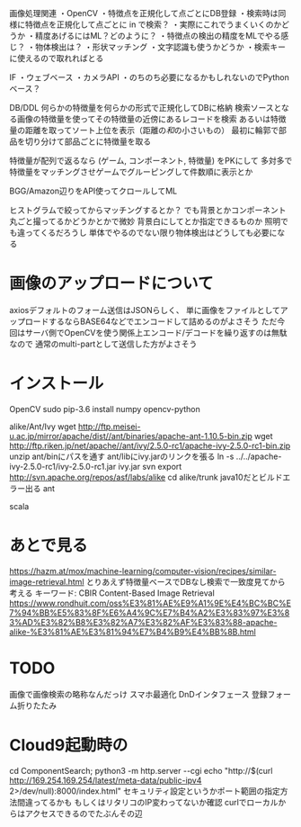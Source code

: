 
画像処理関連
・OpenCV
・特徴点を正規化して点ごとにDB登録
・検索時は同様に特徴点を正規化して点ごとに in で検索？
・実際にこれでうまくいくのかどうか
・精度あげるにはML？どのように？
・特徴点の検出の精度をMLでやる感じ？
・物体検出は？
・形状マッチング
・文字認識も使うかどうか
    ・検索キーに使えるので取れればとる

IF
・ウェブベース
・カメラAPI
・のちのち必要になるかもしれないのでPythonベース？

DB/DDL
何らかの特徴量を何らかの形式で正規化してDBに格納
検索ソースとなる画像の特徴量を使ってその特徴量の近傍にあるレコードを検索
あるいは特徴量の距離を取ってソート上位を表示（距離の*和*の小さいもの）
最初に輪郭で部品を切り分けて部品ごとに特徴量を取る

特徴量が配列で返るなら (ゲーム, コンポーネント, 特徴量) をPKにして
多対多で特徴量をマッチングさせゲームでグルーピングして件数順に表示とか


BGG/Amazon辺りをAPI使ってクロールしてML

ヒストグラムで絞ってからマッチングするとか？
でも背景とかコンポーネント丸ごと撮ってるかどうかとかで微妙
背景白にしてとか指定できるものか 照明でも違ってくるだろうし
単体でやるのでない限り物体検出はどうしても必要になる


# 画像のアップロードについて
axiosデフォルトのフォーム送信はJSONらしく、
単に画像をファイルとしてアップロードするならBASE64などでエンコードして詰めるのがよさそう
ただ今回はサーバ側でOpenCVを使う関係上エンコード/デコードを繰り返すのは無駄なので
通常のmulti-partとして送信した方がよさそう




# インストール
OpenCV
sudo pip-3.6 install numpy opencv-python 

alike/Ant/Ivy
wget http://ftp.meisei-u.ac.jp/mirror/apache/dist//ant/binaries/apache-ant-1.10.5-bin.zip
wget http://ftp.riken.jp/net/apache//ant/ivy/2.5.0-rc1/apache-ivy-2.5.0-rc1-bin.zip
unzip
ant/binにパスを通す
ant/libにivy.jarのリンクを張る
ln -s ../../apache-ivy-2.5.0-rc1/ivy-2.5.0-rc1.jar ivy.jar
svn export http://svn.apache.org/repos/asf/labs/alike
cd alike/trunk
java10だとビルドエラー出る
ant

scala



# あとで見る
https://hazm.at/mox/machine-learning/computer-vision/recipes/similar-image-retrieval.html
とりあえず特徴量ベースでDBなし検索で一致度見てから考える
キーワード: CBIR Content-Based Image Retrieval
https://www.rondhuit.com/oss%E3%81%AE%E9%A1%9E%E4%BC%BC%E7%94%BB%E5%83%8F%E6%A4%9C%E7%B4%A2%E3%83%97%E3%83%AD%E3%82%B8%E3%82%A7%E3%82%AF%E3%83%88-apache-alike-%E3%81%AE%E3%81%94%E7%B4%B9%E4%BB%8B.html


# TODO 
画像で画像検索の略称なんだっけ
スマホ最適化
DnDインタフェース
登録フォーム折りたたみ

# Cloud9起動時の
cd ComponentSearch; python3 -m http.server --cgi
echo "http://$(curl http://169.254.169.254/latest/meta-data/public-ipv4 2>/dev/null):8000/index.html"
セキュリティ設定というかポート範囲の指定方法間違ってるかも
もしくはリタリコのIP変わってないか確認
curlでローカルからはアクセスできるのでたぶんその辺

